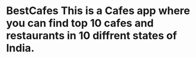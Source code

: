 # BestCafes This is a Cafes app where you can find top 10 cafes and restaurants in 10 diffrent states of India.
